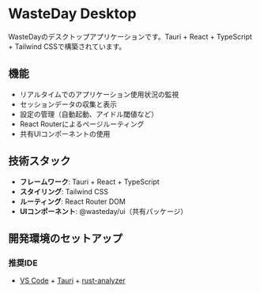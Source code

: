 # WasteDay Desktop

WasteDayのデスクトップアプリケーションです。Tauri + React + TypeScript + Tailwind CSSで構築されています。

## 機能

- リアルタイムでのアプリケーション使用状況の監視
- セッションデータの収集と表示
- 設定の管理（自動起動、アイドル閾値など）
- React Routerによるページルーティング
- 共有UIコンポーネントの使用

## 技術スタック

- **フレームワーク**: Tauri + React + TypeScript
- **スタイリング**: Tailwind CSS
- **ルーティング**: React Router DOM
- **UIコンポーネント**: @wasteday/ui（共有パッケージ）

## 開発環境のセットアップ

### 推奨IDE

- [VS Code](https://code.visualstudio.com/) + [Tauri](https://marketplace.visualstudio.com/items?itemName=tauri-apps.tauri-vscode) + [rust-analyzer](https://marketplace.visualstudio.com/items?itemName=rust-lang.rust-analyzer)
